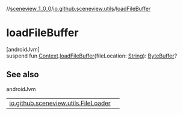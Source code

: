 //[sceneview_1_0_0](../../index.md)/[io.github.sceneview.utils](index.md)/[loadFileBuffer](load-file-buffer.md)

# loadFileBuffer

[androidJvm]\
suspend fun [Context](https://developer.android.com/reference/kotlin/android/content/Context.html).[loadFileBuffer](load-file-buffer.md)(fileLocation: [String](https://kotlinlang.org/api/latest/jvm/stdlib/kotlin/-string/index.html)): [ByteBuffer](https://developer.android.com/reference/kotlin/java/nio/ByteBuffer.html)?

## See also

androidJvm

| | |
|---|---|
| [io.github.sceneview.utils.FileLoader](-file-loader/load-file-buffer.md) |  |

